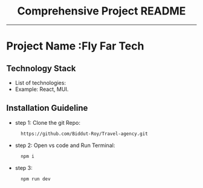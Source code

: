 <div align="center">
  <h1>Comprehensive Project README</h1>
</div>

---

# Project Name :Fly Far Tech

## Technology Stack

- List of technologies:
- Example: React, MUI.

## Installation Guideline

- step 1: Clone the git Repo:
  ```bash
    https://github.com/Biddut-Roy/Travel-agency.git
  ```
- step 2: Open vs code and Run Terminal:
  ```bash
    npm i
  ```
- step 3:
  ```bash
    npm run dev
  ```
